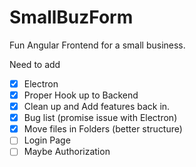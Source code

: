 # SmallBuzForm
Fun Angular Frontend for a small business.

Need to add 
- [X] Electron
- [X] Proper Hook up to Backend
- [X] Clean up and Add features back in.
- [X] Bug list (promise issue with Electron)
- [X] Move files in Folders (better structure)
- [ ] Login Page
- [ ] Maybe Authorization